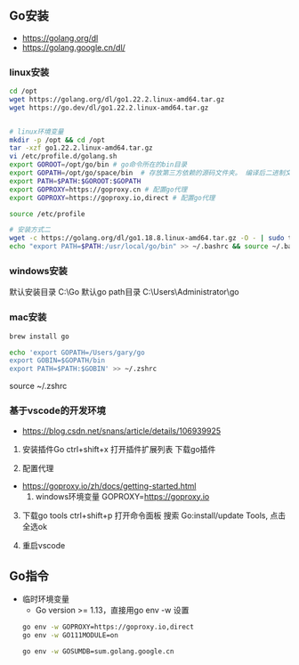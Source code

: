## Go安装
- https://golang.org/dl
- https://golang.google.cn/dl/

### linux安装
```bash
cd /opt
wget https://golang.org/dl/go1.22.2.linux-amd64.tar.gz
wget https://go.dev/dl/go1.22.2.linux-amd64.tar.gz


# linux环境变量
mkdir -p /opt && cd /opt 
tar -xzf go1.22.2.linux-amd64.tar.gz
vi /etc/profile.d/golang.sh
export GOROOT=/opt/go/bin # go命令所在的bin目录
export GOPATH=/opt/go/space/bin  # 存放第三方依赖的源码文件夹。 编译后二进制文件的存放目的地和import包的搜索路径（默认为当前目录下）。
export PATH=$PATH:$GOROOT:$GOPATH
export GOPROXY=https://goproxy.cn # 配置go代理
export GOPROXY=https://goproxy.io,direct # 配置go代理

source /etc/profile
```

```bash
# 安装方式二
wget -c https://golang.org/dl/go1.18.8.linux-amd64.tar.gz -O - | sudo tar -xz -C /usr/local
echo "export PATH=$PATH:/usr/local/go/bin" >> ~/.bashrc && source ~/.bashrc
```

### windows安装
默认安装目录 C:\Go
默认go path目录 C:\Users\Administrator\go

### mac安装
```bash
brew install go

echo 'export GOPATH=/Users/gary/go
export GOBIN=$GOPATH/bin
export PATH=$PATH:$GOBIN' >> ~/.zshrc
```
source ~/.zshrc
### 基于vscode的开发环境
- https://blog.csdn.net/snans/article/details/106939925
1. 安装插件Go
ctrl+shift+x 打开插件扩展列表
下载go插件

2. 配置代理
- https://goproxy.io/zh/docs/getting-started.html
    1. windows环境变量 GOPROXY=https://goproxy.io

3. 下载go tools
ctrl+shift+p 打开命令面板
搜索 Go:install/update Tools, 点击全选ok

4. 重启vscode

## Go指令
- 临时环境变量
    - Go version >= 1.13，直接用go env -w 设置
    ```bash
    go env -w GOPROXY=https://goproxy.io,direct
    go env -w GO111MODULE=on
    
    go env -w GOSUMDB=sum.golang.google.cn
    ```